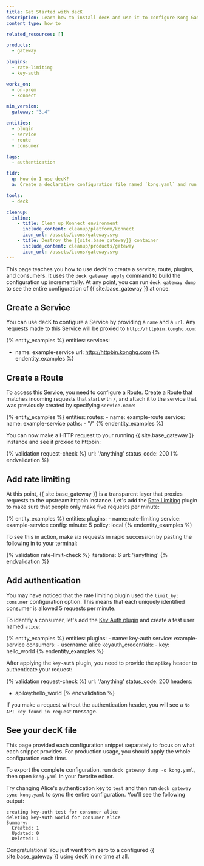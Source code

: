```yaml
---
title: Get Started with decK
description: Learn how to install decK and use it to configure Kong Gateway
content_type: how_to

related_resources: []

products:
  - gateway

plugins:
  - rate-limiting
  - key-auth

works_on:
  - on-prem
  - konnect

min_version:
  gateway: "3.4"

entities:
  - plugin
  - service
  - route
  - consumer

tags:
  - authentication

tldr:
  q: How do I use decK?
  a: Create a declarative configuration file named `kong.yaml` and run `deck gateway sync kong.yaml`

tools:
  - deck

cleanup:
  inline:
    - title: Clean up Konnect environment
      include_content: cleanup/platform/konnect
      icon_url: /assets/icons/gateway.svg
    - title: Destroy the {{site.base_gateway}} container
      include_content: cleanup/products/gateway
      icon_url: /assets/icons/gateway.svg
---
```


This page teaches you how to use decK to create a service, route, plugins, and consumers. It uses the `deck gateway apply` command to build the configuration up incrementally. At any point, you can run `deck gateway dump` to see the entire configuration of {{ site.base_gateway }} at once.

## Create a Service

You can use decK to configure a Service by providing a `name` and a `url`. Any requests made to this Service will be proxied to `http://httpbin.konghq.com`:

{% entity_examples %}
entities:
  services:
  - name: example-service
    url: http://httpbin.konghq.com
{% endentity_examples %}

## Create a Route

To access this Service, you need to configure a Route. Create a Route that matches incoming requests that start with `/`, and attach it to the service that was previously created by specifying `service.name`:

{% entity_examples %}
entities:
  routes:
    - name: example-route
      service:
        name: example-service
      paths:
        - "/"
{% endentity_examples %}

You can now make a HTTP request to your running {{ site.base_gateway }} instance and see it proxied to httpbin:

{% validation request-check %}
url: '/anything'
status_code: 200
{% endvalidation %}

## Add rate limiting

At this point, {{ site.base_gateway }} is a transparent layer that proxies requests to the upstream httpbin instance. Let's add the [Rate Limiting](/hub/kong-inc/rate-limiting/) plugin to make sure that people only make five requests per minute:

{% entity_examples %}
entities:
  plugins:
    - name: rate-limiting
      service: example-service
      config:
        minute: 5
        policy: local
{% endentity_examples %}

To see this in action, make six requests in rapid succession by pasting the following in to your terminal:

{% validation rate-limit-check %}
iterations: 6
url: '/anything'
{% endvalidation %}

## Add authentication

You may have noticed that the rate limiting plugin used the `limit_by: consumer` configuration option. This means that each uniquely identified consumer is allowed 5 requests per minute.

To identify a consumer, let's add the [Key Auth plugin](/hub/kong-inc/key-auth/) and create a test user named `alice`:

{% entity_examples %}
entities:
  plugins:
    - name: key-auth
      service: example-service
  consumers:
    - username: alice
      keyauth_credentials:
        - key: hello_world
{% endentity_examples %}

After applying the `key-auth` plugin, you need to provide the `apikey` header to authenticate your request:

{% validation request-check %}
url: '/anything'
status_code: 200
headers:
  - apikey:hello_world
{% endvalidation %}

If you make a request without the authentication header, you will see a `No API key found in request` message.

## See your decK file

This page provided each configuration snippet separately to focus on what each snippet provides. For production usage, you should apply the whole configuration each time.

To export the complete configuration, run `deck gateway dump -o kong.yaml`, then open `kong.yaml` in your favorite editor.

Try changing Alice's authentication key to `test` and then run `deck gateway sync kong.yaml` to sync the entire configuration. You'll see the following output:

```
creating key-auth test for consumer alice
deleting key-auth world for consumer alice
Summary:
  Created: 1
  Updated: 0
  Deleted: 1
```

Congratulations! You just went from zero to a configured {{ site.base_gateway }} using decK in no time at all.
